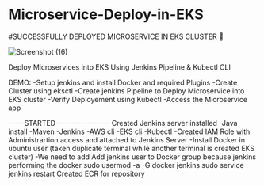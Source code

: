# Microservice-Deploy-in-EKS
#SUCCESSFULLY DEPLOYED MICROSERVICE IN EKS CLUSTER 🙌



![Screenshot (16)](https://github.com/pillakarthik4/Microservice-Deploy-in-EKS/assets/130967802/ce3493c8-9ac0-49ba-99be-53b2c894e7c9)



Deploy Microservices into EKS Using Jenkins Pipeline & Kubectl CLI

DEMO:
-Setup jenkins and install Docker and required Plugins
-Create Cluster using eksctl
-Create jenkins Pipeline  to Deploy Microservice into EKS cluster 
-Verify Deployement using Kubectl
-Access the Microservice app

-----STARTED-----------------
Created Jenkins server installed -Java install 
                                 -Maven
								 -Jenkins
								 -AWS cli
								 -EKS cli
								 -Kubectl
								 -Created IAM Role with Administrartion access and attached to Jenkins Server
								 -Install Docker in ubuntu user (taken duplicate terminal while another terminal is created EKS cluster)
								 -We need to add Add jenkins user to Docker group because jenkins performing the docker 
                                    sudo usermod -a -G docker jenkins
									sudo service jenkins restart
Created ECR for repository
